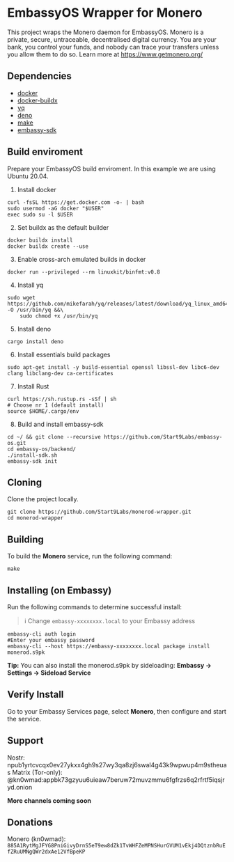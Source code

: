 # EmbassyOS Wrapper for Monero
This project wraps the Monero daemon for EmbassyOS.  Monero is a private, secure, untraceable, decentralised digital currency. You are your bank, you control your funds, and nobody can trace your transfers unless you allow them to do so.  Learn more at https://www.getmonero.org/

## Dependencies
- [docker](https://docs.docker.com/get-docker)
- [docker-buildx](https://docs.docker.com/buildx/working-with-buildx/)
- [yq](https://mikefarah.gitbook.io/yq)
- [deno](https://deno.land/)
- [make](https://www.gnu.org/software/make/)
- [embassy-sdk](https://github.com/Start9Labs/embassy-os/tree/master/backend)

## Build enviroment
Prepare your EmbassyOS build enviroment. In this example we are using Ubuntu 20.04.

1. Install docker
```
curl -fsSL https://get.docker.com -o- | bash
sudo usermod -aG docker "$USER"
exec sudo su -l $USER
```
2. Set buildx as the default builder
```
docker buildx install
docker buildx create --use
```
3. Enable cross-arch emulated builds in docker
```
docker run --privileged --rm linuxkit/binfmt:v0.8
```
4. Install yq
```
sudo wget https://github.com/mikefarah/yq/releases/latest/download/yq_linux_amd64 -O /usr/bin/yq &&\
    sudo chmod +x /usr/bin/yq
```
5. Install deno
```
cargo install deno
```
6. Install essentials build packages
```
sudo apt-get install -y build-essential openssl libssl-dev libc6-dev clang libclang-dev ca-certificates
```
7. Install Rust
```
curl https://sh.rustup.rs -sSf | sh
# Choose nr 1 (default install)
source $HOME/.cargo/env
```
8. Build and install embassy-sdk
```
cd ~/ && git clone --recursive https://github.com/Start9Labs/embassy-os.git
cd embassy-os/backend/
./install-sdk.sh
embassy-sdk init
```

## Cloning
Clone the project locally. 
```
git clone https://github.com/Start9Labs/monerod-wrapper.git
cd monerod-wrapper
```

## Building
To build the **Monero** service, run the following command:

```
make
```

## Installing (on Embassy)
Run the following commands to determine successful install:
> :information_source: Change `embassy-xxxxxxxx.local` to your Embassy address


```
embassy-cli auth login
#Enter your embassy password
embassy-cli --host https://embassy-xxxxxxxx.local package install monerod.s9pk
```
**Tip:** You can also install the monerod.s9pk by sideloading: **Embassy -> Settings -> Sideload Service**
## Verify Install
Go to your Embassy Services page, select **Monero**, then configure and start the service.

## Support
Nostr: npub1yrtcvcqx0ev27ykxx4gh9s27wy3qa8zj6swal4g43k9wpwup4m9stheuas
Matrix (Tor-only): @kn0wmad:appbk73gzyuu6uieaw7beruw72muvzmmu6fgfrzs6q2rfrtf5iqsjryd.onion

**More channels coming soon**

## Donations
Monero (kn0wmad):
`885A1RytMgJFYG8PniGivyDrnS5eT9ew8dZk1TvWHFZeMPNSHurGVUM1vEkj4DQtznbRuEfZRuUMNgQWr2dxAe12VfBpeKP`
